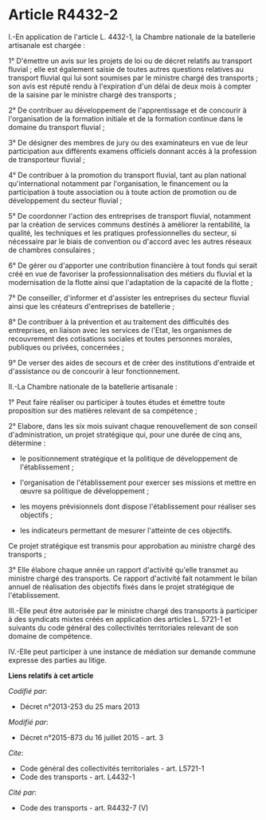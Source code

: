 # Article R4432-2

I.-En application de l'article L. 4432-1, la Chambre nationale de la batellerie artisanale est chargée : 

1° D'émettre un avis sur les projets de loi ou de décret relatifs au transport fluvial ; elle est également saisie de toutes
autres questions relatives au transport fluvial qui lui sont soumises par le ministre chargé des transports ; son avis est
réputé rendu à l'expiration d'un délai de deux mois à compter de la saisine par le ministre chargé des transports ; 

2° De contribuer au développement de l'apprentissage et de concourir à l'organisation de la formation initiale et de la
formation continue dans le domaine du transport fluvial ; 

3° De désigner des membres de jury ou des examinateurs en vue de leur participation aux différents examens officiels donnant
accès à la profession de transporteur fluvial ; 

4° De contribuer à la promotion du transport fluvial, tant au plan national qu'international notamment par l'organisation, le
financement ou la participation à toute association ou à toute action de promotion ou de développement du secteur fluvial ; 

5° De coordonner l'action des entreprises de transport fluvial, notamment par la création de services communs destinés à
améliorer la rentabilité, la qualité, les techniques et les pratiques professionnelles du secteur, si nécessaire par le biais
de convention ou d'accord avec les autres réseaux de chambres consulaires ; 

6° De gérer ou d'apporter une contribution financière à tout fonds qui serait créé en vue de favoriser la
professionnalisation des métiers du fluvial et la modernisation de la flotte ainsi que l'adaptation de la capacité de la
flotte ; 

7° De conseiller, d'informer et d'assister les entreprises du secteur fluvial ainsi que les créateurs d'entreprises de
batellerie ; 

8° De contribuer à la prévention et au traitement des difficultés des entreprises, en liaison avec les services de l'Etat,
les organismes de recouvrement des cotisations sociales et toutes personnes morales, publiques ou privées, concernées ; 

9° De verser des aides de secours et de créer des institutions d'entraide et d'assistance ou de concourir à leur
fonctionnement. 

II.-La Chambre nationale de la batellerie artisanale : 

1° Peut faire réaliser ou participer à toutes études et émettre toute proposition sur des matières relevant de sa
compétence ; 

2° Elabore, dans les six mois suivant chaque renouvellement de son conseil d'administration, un projet stratégique qui, pour
une durée de cinq ans, détermine :

- le positionnement stratégique et la politique de développement de l'établissement ;

- l'organisation de l'établissement pour exercer ses missions et mettre en œuvre sa politique de développement ;

- les moyens prévisionnels dont dispose l'établissement pour réaliser ses objectifs ;

- les indicateurs permettant de mesurer l'atteinte de ces objectifs. 

Ce projet stratégique est transmis pour approbation au ministre chargé des transports ; 

3° Elle élabore chaque année un rapport d'activité qu'elle transmet au ministre chargé des transports. Ce rapport d'activité
fait notamment le bilan annuel de réalisation des objectifs fixés dans le projet stratégique de l'établissement. 

III.-Elle peut être autorisée par le ministre chargé des transports à participer à des syndicats mixtes créés en application
des articles L. 5721-1 et suivants du code général des collectivités territoriales relevant de son domaine de compétence. 

IV.-Elle peut participer à une instance de médiation sur demande commune expresse des parties au litige.

**Liens relatifs à cet article**

_Codifié par_:

  - Décret n°2013-253 du 25 mars 2013

_Modifié par_:

  - Décret n°2015-873 du 16 juillet 2015 - art. 3

_Cite_:

  - Code général des collectivités territoriales - art. L5721-1
  - Code des transports - art. L4432-1

_Cité par_:

  - Code des transports - art. R4432-7 (V)
